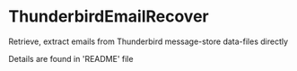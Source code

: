 # ThunderbirdEmailRecover
Retrieve, extract emails from Thunderbird message-store data-files directly

Details are found in 'README' file
